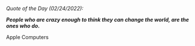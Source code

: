 *Quote of the Day (02/24/2022):*

_**People who are crazy enough to think they can change the world, are the ones who do.**_

Apple Computers
